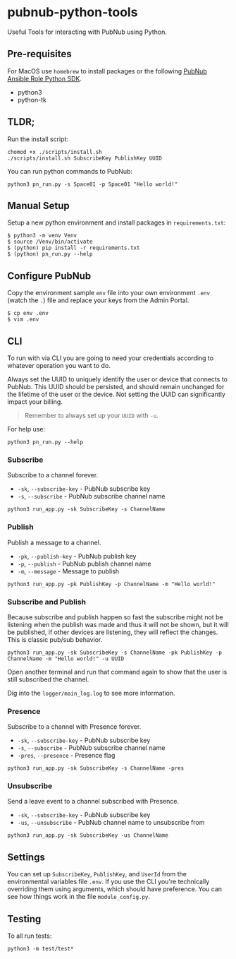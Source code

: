 # pubnub-python-tools
Useful Tools for interacting with PubNub using Python. 

## Pre-requisites

For MacOS use `homebrew` to install packages or the following [PubNub Ansible Role Python SDK](https://github.com/sergio-munoz/pubnub-ansible-role-python-sdk).

- python3
- python-tk

## TLDR;

Run the install script:

```
chomod +x ./scripts/install.sh
./scripts/install.sh SubscribeKey PublishKey UUID
```

You can run python commands to PubNub:

```
python3 pn_run.py -s Space01 -p Space01 "Hello world!"
```

## Manual Setup

Setup a new python environment and install packages in `requirements.txt`:

```
$ python3 -m venv Venv
$ source /Venv/bin/activate
$ (python) pip install -r requirements.txt
$ (python) pn_run.py --help
```

## Configure PubNub

Copy the environment sample `env` file into your own environment `.env` (watch the `.`) file and replace your keys from the Admin Portal.

```
$ cp env .env
$ vim .env
```

## CLI

To run with via CLI you are going to need your credentials according to whatever operation you want to do. 

Always set the UUID to uniquely identify the user or device that connects to PubNub. This UUID should be persisted, and should remain unchanged for the lifetime of the user or the device. Not setting the UUID can significantly impact your billing.

> Remember to always set up your `UUID` with `-u`.

For help use:

```
python3 pn_run.py --help
```

### Subscribe

Subscribe to a channel forever. 

* `-sk`, `--subscribe-key` - PubNub subscribe key
* `-s`, `--subscribe` - PubNub subscribe channel name

```
python3 run_app.py -sk SubscribeKey -s ChannelName
```

### Publish

Publish a message to a channel.

* `-pk`, `--publish-key` - PubNub publish key
* `-p`, `--publish` - PubNub publish channel name
* `-m`, `--message` - Message to publish

```
python3 run_app.py -pk PublishKey -p ChannelName -m "Hello world!"
```

### Subscribe and Publish

Because subscribe and publish happen so fast the subscribe might not be listening when the publish was made and thus it will not be shown, but it will be published, if other devices are listening, they will reflect the changes. This is classic pub/sub behavior.

```
python3 run_app.py -sk SubscribeKey -s ChannelName -pk PublishKey -p ChannelName -m "Hello world!" -u UUID
```

Open another terminal and run that command again to show that the user is still subscribed the channel.

Dig into the `logger/main_log.log` to see more information.

### Presence

Subscribe to a channel with Presence forever. 

* `-sk`, `--subscribe-key` - PubNub subscribe key
* `-s`, `--subscribe` - PubNub subscribe channel name
* `-pres`, `--presence` - Presence flag

```
python3 run_app.py -sk SubscribeKey -s ChannelName -pres
```

### Unsubscribe

Send a leave event to a channel subscribed with Presence. 

* `-sk`, `--subscribe-key` - PubNub subscribe key
* `-us`, `--unsubscribe` - PubNub channel name to unsubscribe from

```
python3 run_app.py -sk SubscribeKey -us ChannelName
```

## Settings

You can set up `SubscribeKey`, `PublishKey`, and `UserId` from the environmental variables file `.env`. If you use the CLI you're technically overriding them using arguments, which should have preference. You can see how things work in the file `module_config.py`. 


## Testing

To all run tests:

```
python3 -m test/test*
```